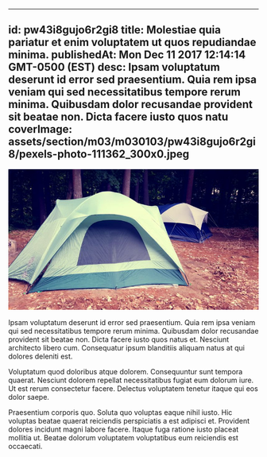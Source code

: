 
---
id: pw43i8gujo6r2gi8
title: Molestiae quia pariatur et enim voluptatem ut quos repudiandae minima.
publishedAt: Mon Dec 11 2017 12:14:14 GMT-0500 (EST)
desc: Ipsam voluptatum deserunt id error sed praesentium. Quia rem ipsa veniam qui sed necessitatibus tempore rerum minima. Quibusdam dolor recusandae provident sit beatae non. Dicta facere iusto quos natu
coverImage: assets/section/m03/m030103/pw43i8gujo6r2gi8/pexels-photo-111362_300x0.jpeg
---

![image from pexels.com](assets/section/m03/m030103/pw43i8gujo6r2gi8/pexels-photo-111362.jpeg)

Ipsam voluptatum deserunt id error sed praesentium. Quia rem ipsa veniam qui sed necessitatibus tempore rerum minima. Quibusdam dolor recusandae provident sit beatae non. Dicta facere iusto quos natus et. Nesciunt architecto libero cum. Consequatur ipsum blanditiis aliquam natus at qui dolores deleniti est.
 
Voluptatum quod doloribus atque dolorem. Consequuntur sunt tempora quaerat. Nesciunt dolorem repellat necessitatibus fugiat eum dolorum iure. Ut est rerum consectetur facere. Delectus voluptatem tenetur itaque qui eos dolor saepe.
 
Praesentium corporis quo. Soluta quo voluptas eaque nihil iusto. Hic voluptas beatae quaerat reiciendis perspiciatis a est adipisci et. Provident dolores incidunt magni labore facere. Itaque fuga ratione iusto placeat mollitia ut. Beatae dolorum voluptatem voluptatibus eum reiciendis est occaecati.

